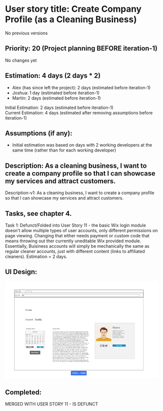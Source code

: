 # User story title: Create Company Profile (as a Cleaning Business)
No previous versions

## Priority: 20 (Project planning BEFORE iteration-1)
No changes yet

## Estimation: 4 days (2 days * 2)
* Alex (has since left the project): 2 days (estimated before iteration-1)
* Joshua: 1 day (estimated before iteration-1)
* Martin: 2 days (estimated before iteration-1)

Initial Estimation: 2 days (estimated before iteration-1)  
Current Estimation: 4 days (estimated after removing assumptions before iteration-1)

## Assumptions (if any):
* Initial estimation was based on days with 2 working developers at the same time (rather than for each working developer)

## Description: As a cleaning business, I want to create a company profile so that I can showcase my services and attract customers.
Description-v1: As a cleaning business, I want to create a company profile so that I can showcase my services and attract customers.

## Tasks, see chapter 4.
Task 1: Defunct/Folded into User Story 11 - the basic Wix login module doesn't allow multiple types of user accounts, only different permissions on page viewing. Changing that either needs payment or custom code that means throwing out ther currently uneditable Wix provided module. Essentially, Buisiness accounts will simply be mechanically the same as regular cleaner accounts, just with different content (links to affiliated cleaners). Estimation = 2 days.

## UI Design:
![image alt](../images/mockup_profile.JPG)

## Completed:
MERGED WITH USER STORY 11 - IS DEFUNCT
